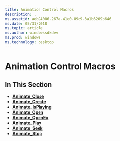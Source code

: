 ```yaml
---
title: Animation Control Macros
description: .
ms.assetid: aeb94086-267a-41e0-89d9-3a1b6209b646
ms.date: 05/31/2018
ms.topic: article
ms.author: windowssdkdev
ms.prod: windows
ms.technology: desktop
---
```


# Animation Control Macros

## In This Section

-   [**Animate\_Close**](/windows/win32/Commctrl/nf-commctrl-animate_close?branch=master)
-   [**Animate\_Create**](/windows/win32/Commctrl/nf-commctrl-animate_create?branch=master)
-   [**Animate\_IsPlaying**](/windows/win32/Commctrl/nf-commctrl-animate_isplaying?branch=master)
-   [**Animate\_Open**](/windows/win32/Commctrl/nf-commctrl-animate_open?branch=master)
-   [**Animate\_OpenEx**](/windows/win32/Commctrl/nf-commctrl-animate_openex?branch=master)
-   [**Animate\_Play**](/windows/win32/Commctrl/nf-commctrl-animate_play?branch=master)
-   [**Animate\_Seek**](/windows/win32/Commctrl/nf-commctrl-animate_seek?branch=master)
-   [**Animate\_Stop**](/windows/win32/Commctrl/nf-commctrl-animate_stop?branch=master)

 

 




